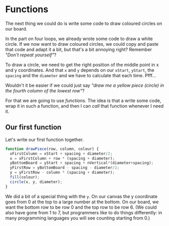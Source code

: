 # Functions

The next thing we could do is write some code to draw coloured circles on our board.

In the part on four loops, we already wrote some code to draw a white circle. If we now want to draw coloured circles, we could copy and paste that code and adapt it a bit, but that's a bit annoying right? Remember *"Don't repeat yourself"*?

To draw a circle, we need to get the right position of the middle point in x and y coordinates. And that `x` and `y` depends on our `xStart`, `yStart`, the `spacing` and the `diameter` and we have to calculate that each time. Pfff...

Wouldn't it be easier if we could just say *"draw me a yellow piece (circle) in the fourth column of the lowest row"*?

For that we are going to use *functions*. The idea is that a write some code, wrap it in such a function, and then I can *call* that function whenever I need it.

## Our first function

Let's write our first function together.

```js
function drawPiece(row, column, colour) {
  xFirstColumn = xStart + spacing + diameter/2;
  x = xFirstColumn + row * (spacing + diameter);
  yBottomBoard = yStart + spacing + nVertical*(diameter+spacing);
  yFirstRow = yBottomBoard - spacing - diameter/2;
  y = yFirstRow - column * (spacing + diameter);
  fill(colour);
  circle(x, y, diameter);
}
```

We did a bit of a special thing with the `y`. On our canvas the y coordinate goes from 0 at the top to a large number at the bottom. On our board, we want the bottom row to be row 0 and the top row to be row 6. (We could also have gone from 1 to 7, but programmers like to do things differently: in many programming languages you will see counting starting from 0.)
